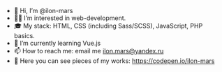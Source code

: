 - 👋 Hi, I’m @ilon-mars
- 👨‍💻 I’m interested in web-development. 
- 🎓 My stack: HTML, CSS (including Sass/SCSS), JavaScript, PHP basics.
- 🌱 I’m currently learning Vue.js
- 📫 How to reach me: email me ilon.mars@yandex.ru
- 👀 Here you can see pieces of my works: https://codepen.io/ilon-mars 

<!---
ilon-mars/ilon-mars is a ✨ special ✨ repository because its `README.md` (this file) appears on your GitHub profile.
You can click the Preview link to take a look at your changes.
--->
